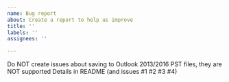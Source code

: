 ```yaml
---
name: Bug report
about: Create a report to help us improve
title: ''
labels: ''
assignees: ''

---
```


Do NOT create issues about saving to Outlook 2013/2016 PST files, they are NOT supported
Details in README (and issues #1 #2 #3 #4)
